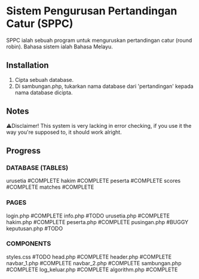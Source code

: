# Sistem Pengurusan Pertandingan Catur (SPPC)

SPPC ialah sebuah program untuk menguruskan pertandingan catur (round robin). Bahasa sistem ialah Bahasa Melayu.

## Installation

1. Cipta sebuah database.
2. Di sambungan.php, tukarkan nama database dari 'pertandingan' kepada nama database dicipta.

## Notes

⚠️Disclaimer! This system is very lacking in error checking, if you use it the way you're supposed to, it should work alright.

## Progress
### DATABASE (TABLES)
urusetia #COMPLETE
hakim #COMPLETE
peserta #COMPLETE
scores #COMPLETE
matches #COMPLETE

### PAGES
login.php #COMPLETE
info.php #TODO
urusetia.php #COMPLETE
hakim.php #COMPLETE
peserta.php #COMPLETE
pusingan.php #BUGGY
keputusan.php #TODO

### COMPONENTS
styles.css #TODO
head.php #COMPLETE
header.php #COMPLETE
navbar_1.php #COMPLETE
navbar_2.php #COMPLETE
sambungan.php #COMPLETE
log_keluar.php #COMPLETE
algorithm.php #COMPLETE
